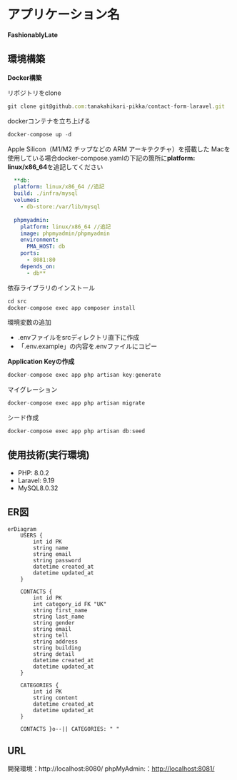 # アプリケーション名

**FashionablyLate**

## 環境構築

**Docker構築**

リポジトリをclone

```jsx
git clone git@github.com:tanakahikari-pikka/contact-form-laravel.git
```

dockerコンテナを立ち上げる

```jsx
docker-compose up -d
```

Apple Silicon（M1/M2 チップなどの ARM アーキテクチャ）を搭載した Macを使用している場合docker-compose.yamlの下記の箇所に**platform: linux/x86_64**を追記してください

```yaml
  **db:
  platform: linux/x86_64 //追記
  build: ./infra/mysql
  volumes:
    - db-store:/var/lib/mysql
  
  phpmyadmin:
    platform: linux/x86_64 //追記
    image: phpmyadmin/phpmyadmin
    environment:
      PMA_HOST: db
    ports:
      - 8081:80
    depends_on:
      - db**
```

依存ライブラリのインストール

```jsx
cd src
docker-compose exec app composer install
```

環境変数の追加

- .envファイルをsrcディレクトリ直下に作成
- 「.env.example」の内容を.envファイルにコピー

**Application Keyの作成**

```jsx
docker-compose exec app php artisan key:generate
```

マイグレーション

```jsx
docker-compose exec app php artisan migrate
```

シード作成

```jsx
docker-compose exec app php artisan db:seed
```

## 使用技術(実行環境)

- PHP: 8.0.2
- Laravel: 9.19
- MySQL8.0.32

## ER図

```mermaid
erDiagram
    USERS {
        int id PK
        string name
        string email
        string password
        datetime created_at
        datetime updated_at
    }

    CONTACTS {
        int id PK
        int category_id FK "UK"
        string first_name
        string last_name
        string gender
        string email
        string tell
        string address
        string building
        string detail
        datetime created_at
        datetime updated_at
    }

    CATEGORIES {
        int id PK
        string content
        datetime created_at
        datetime updated_at
    }

    CONTACTS }o--|| CATEGORIES: " "

```

## URL

開発環境：http://localhost:8080/
phpMyAdmin:：[http://localhost:8081/](http://localhost:8080/)